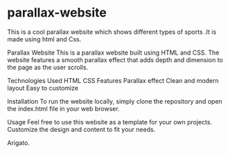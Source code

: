 # parallax-website
This is a cool parallax website which shows different types of sports .It is made using html and Css.

Parallax Website
This is a parallax website built using HTML and CSS. The website features a smooth parallax effect that adds depth and dimension to the page as the user scrolls.

Technologies Used
HTML
CSS
Features
Parallax effect
Clean and modern layout
Easy to customize

Installation
To run the website locally, simply clone the repository and open the index.html file in your web browser.

Usage
Feel free to use this website as a template for your own projects. Customize the design and content to fit your needs.

Arigato.
